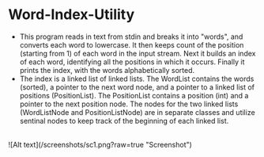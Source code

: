 # Word-Index-Utility
* This program reads in text from stdin and breaks it into "words", and converts each word to lowercase. It then keeps count of the position (starting from 1) of each word in the input stream. Next it builds an index of each word, identifying all the positions in which it occurs. Finally it prints the index, with the words alphabetically sorted. 
* The index is a linked list of linked lists. The WordList contains the words (sorted), a pointer to the next word node, and a pointer to a linked list of positions (PositionList). The PositionList contains a position (int) and a pointer to the next position node. The nodes for the two linked lists (WordListNode and PositionListNode) are in separate classes and utilize sentinal nodes to keep track of the beginning of each linked list.
<br>
![Alt text](/screenshots/sc1.png?raw=true "Screenshot")
